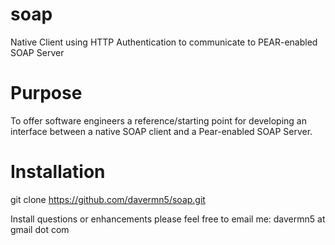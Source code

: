 soap
====
Native Client using HTTP Authentication to communicate to PEAR-enabled SOAP Server

Purpose
=======
To offer software engineers a reference/starting point for developing an interface between a native SOAP client and a Pear-enabled SOAP Server. 

Installation
============
git clone https://github.com/davermn5/soap.git


Install questions or enhancements please feel free to email me: davermn5 at gmail dot com
